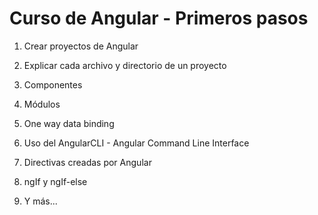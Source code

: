 # Curso de Angular - Primeros pasos

1. Crear proyectos de Angular

2. Explicar cada archivo y directorio de un proyecto

3. Componentes

4. Módulos

5. One way data binding

6. Uso del AngularCLI - Angular Command Line Interface

7. Directivas creadas por Angular

8. ngIf y ngIf-else

9. Y más...

